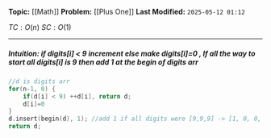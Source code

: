 **Topic:** [[Math]]
**Problem:**  [[Plus One]]
**Last Modified:**  `2025-05-12 01:12`

 $TC: O(n)$
 $SC: O(1)$

---
##### **Intuition**:  if **digits[i]** < 9 increment else make **digits[i]=0** , If all the way to start all *digits[i] is 9* then add 1 at the begin of **digits** arr

 
```cpp
//d is digits arr
for(n-1, 0) {
	if(d[i] < 9) ++d[i], return d;
	d[i]=0
}
d.insert(begin(d), 1); //add 1 if all digits were [9,9,9] -> [1, 0, 0, 0]
return d;

```
